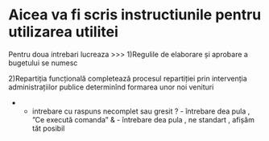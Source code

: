 # Aicea va fi scris instructiunile pentru utilizarea utilitei

Pentru doua intrebari lucreaza >>>
1)Regulile de elaborare și aprobare a bugetului se numesc

2)Repartiția funcțională completează procesul repartiției prin intervenția administrațiilor publice determinînd formarea unor noi venituri


- - intrebare cu raspuns necomplet sau gresit
? - întrebare dea pula , ”Ce execută comanda”
& - întrebare dea pula , ne standart , afișăm tăt posibil
